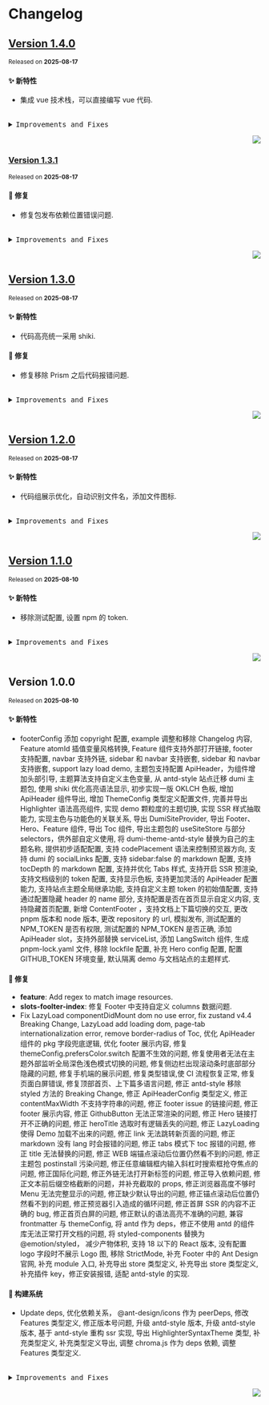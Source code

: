 # Changelog

## [Version&nbsp;1.4.0](https://github.com/39plu/dumi-theme-skk/compare/v1.3.1...v1.4.0)

<sup>Released on **2025-08-17**</sup>

#### ✨ 新特性

- 集成 vue 技术栈，可以直接编写 vue 代码.

<br/>

<details>
<summary><kbd>Improvements and Fixes</kbd></summary>

#### What's improved

- 集成 vue 技术栈，可以直接编写 vue 代码 ([2cdac3c](https://github.com/39plu/dumi-theme-skk/commit/2cdac3c))

</details>

<div align="right">

[![](https://img.shields.io/badge/-BACK_TO_TOP-151515?style=flat-square)](#readme-top)

</div>

### [Version&nbsp;1.3.1](https://github.com/39plu/dumi-theme-skk/compare/v1.3.0...v1.3.1)

<sup>Released on **2025-08-17**</sup>

#### 🐛 修复

- 修复包发布依赖位置错误问题.

<br/>

<details>
<summary><kbd>Improvements and Fixes</kbd></summary>

#### What's fixed

- 修复包发布依赖位置错误问题 ([e9d1ba9](https://github.com/39plu/dumi-theme-skk/commit/e9d1ba9))

</details>

<div align="right">

[![](https://img.shields.io/badge/-BACK_TO_TOP-151515?style=flat-square)](#readme-top)

</div>

## [Version&nbsp;1.3.0](https://github.com/39plu/dumi-theme-skk/compare/v1.2.0...v1.3.0)

<sup>Released on **2025-08-17**</sup>

#### ✨ 新特性

- 代码高亮统一采用 shiki.

#### 🐛 修复

- 修复移除 Prism 之后代码报错问题.

<br/>

<details>
<summary><kbd>Improvements and Fixes</kbd></summary>

#### What's improved

- 代码高亮统一采用 shiki ([5f2281e](https://github.com/39plu/dumi-theme-skk/commit/5f2281e))

#### What's fixed

- 修复移除 Prism 之后代码报错问题 ([764aab0](https://github.com/39plu/dumi-theme-skk/commit/764aab0))

</details>

<div align="right">

[![](https://img.shields.io/badge/-BACK_TO_TOP-151515?style=flat-square)](#readme-top)

</div>

## [Version&nbsp;1.2.0](https://github.com/39plu/dumi-theme-skk/compare/v1.1.0...v1.2.0)

<sup>Released on **2025-08-17**</sup>

#### ✨ 新特性

- 代码组展示优化，自动识别文件名，添加文件图标.

<br/>

<details>
<summary><kbd>Improvements and Fixes</kbd></summary>

#### What's improved

- 代码组展示优化，自动识别文件名，添加文件图标 ([3e0cae2](https://github.com/39plu/dumi-theme-skk/commit/3e0cae2))

</details>

<div align="right">

[![](https://img.shields.io/badge/-BACK_TO_TOP-151515?style=flat-square)](#readme-top)

</div>

## [Version&nbsp;1.1.0](https://github.com/39plu/dumi-theme-skk/compare/v1.0.0...v1.1.0)

<sup>Released on **2025-08-10**</sup>

#### ✨ 新特性

- 移除测试配置, 设置 npm 的 token.

<br/>

<details>
<summary><kbd>Improvements and Fixes</kbd></summary>

#### What's improved

- 移除测试配置 ([ad3f070](https://github.com/39plu/dumi-theme-skk/commit/ad3f070))
- 设置 npm 的 token ([f093cb7](https://github.com/39plu/dumi-theme-skk/commit/f093cb7))

</details>

<div align="right">

[![](https://img.shields.io/badge/-BACK_TO_TOP-151515?style=flat-square)](#readme-top)

</div>

## Version&nbsp;1.0.0

<sup>Released on **2025-08-10**</sup>

#### ✨ 新特性

- footerConfig 添加 copyright 配置, example 调整和移除 Changelog 内容, Feature atomId 插值变量风格转换, Feature 组件支持外部打开链接, footer 支持配置, navbar 支持外链, sidebar 和 navbar 支持嵌套, sidebar 和 navbar 支持嵌套, support lazy load demo, 主题包支持配置 ApiHeader，为组件增加头部引导, 主题算法支持自定义主色变量, 从 antd-style 站点迁移 dumi 主题包, 使用 shiki 优化高亮语法显示, 初步实现一版 OKLCH 色板, 增加 ApiHeader 组件导出, 增加 ThemeConfig 类型定义配置文件, 完善并导出 Highlighter 语法高亮组件, 实现 demo 颗粒度的主题切换, 实现 SSR 样式抽取能力, 实现主色与功能色的关联关系, 导出 DumiSiteProvider, 导出 Footer、Hero、Feature 组件, 导出 Toc 组件, 导出主题包的 useSiteStore 与部分 selectors，供外部自定义使用, 将 dumi-theme-antd-style 替换为自己的主题名称, 提供初步适配配置, 支持 codePlacement 语法来控制预览器方向, 支持 dumi 的 socialLinks 配置, 支持 sidebar:false 的 markdown 配置, 支持 tocDepth 的 markdown 配置, 支持并优化 Tabs 样式, 支持开启 SSR 预渲染, 支持文档级别的 token 配置, 支持显示色板, 支持更加灵活的 ApiHeader 配置能力, 支持站点主题全局继承功能, 支持自定义主题 token 的初始值配置, 支持通过配置隐藏 header 的 name 部分, 支持配置是否在首页显示自定义内容, 支持隐藏首页配置, 新增 ContentFooter ，支持文档上下篇切换的交互, 更改 pnpm 版本和 node 版本, 更改 repository 的 url, 模拟发布, 测试配置的 NPM_TOKEN 是否有权限, 测试配置的 NPM_TOKEN 是否正确, 添加 ApiHeader slot，支持外部替换 serviceList, 添加 LangSwitch 组件, 生成 pnpm-lock.yaml 文件, 移除 lockfile 配置, 补充 Hero config 配置, 配置 GITHUB_TOKEN 环境变量, 默认隔离 demo 与文档站点的主题样式.

#### 🐛 修复

- **feature**: Add regex to match image resources.
- **slots-foolter-index**: 修复 Footer 中支持自定义 columns 数据问题.
- Fix LazyLoad componentDidMount dom no use error, fix zustand v4.4 Breaking Change, LazyLoad add loading dom, page-tab internationalization error, remove border-radius of Toc, 优化 ApiHeader 组件的 pkg 字段兜底逻辑, 优化 footer 展示内容, 修复 themeConfig.prefersColor.switch 配置不生效的问题, 修复使用者无法在主题外部监听全局深色浅色模式切换的问题, 修复侧边栏出现滚动条时底部部分隐藏的问题, 修复手机端的展示问题, 修复类型错误,使 CI 流程恢复正常, 修复页面白屏错误, 修复顶部首页、上下篇多语言问题, 修正 antd-style 移除 styled 方法的 Breaking Change, 修正 ApiHeaderConfig 类型定义, 修正 contentMaxWidth 不支持字符串的问题, 修正 footer issue 的链接问题, 修正 footer 展示内容, 修正 GithubButton 无法正常渲染的问题, 修正 Hero 链接打开不正确的问题, 修正 heroTitle 选取时有逻辑丢失的问题, 修正 LazyLoading 使得 Demo 加载不出来的问题, 修正 link 无法跳转新页面的问题, 修正 markdown 没有 lang 时会报错的问题, 修正 tabs 模式下 toc 报错的问题, 修正 title 无法替换的问题, 修正 WEB 端锚点滚动后位置仍然看不到的问题, 修正主题包 postinstall 污染问题, 修正任意编辑框内输入斜杠时搜索框抢夺焦点的问题, 修正国际化问题, 修正外链无法打开新标签的问题, 修正导入依赖问题, 修正文本前后缀空格截断的问题，并补充截取的 props, 修正浏览器高度不够时 Menu 无法完整显示的问题, 修正缺少默认导出的问题, 修正锚点滚动后位置仍然看不到的问题, 修正预览器引入造成的循环问题, 修正首屏 SSR 的内容不正确的 bug, 修正首页白屏的问题, 修正默认的语法高亮不准确的问题, 兼容 frontmatter 与 themeConfig, 将 antd 作为 deps，修正不使用 antd 的组件库无法正常打开文档的问题, 将 styled-components 替换为 @emotion/styled， 减少产物体积, 支持 18 以下的 React 版本, 没有配置 logo 字段时不展示 Logo 图, 移除 StrictMode, 补充 Footer 中的 Ant Design 官网, 补充 module 入口, 补充导出 store 类型定义, 补充导出 store 类型定义, 补充插件 key，修正安装报错, 适配 antd-style 的实现.

#### 👷 构建系统

- Update deps, 优化依赖关系， @ant-design/icons 作为 peerDeps, 修改 Features 类型定义, 修正版本号问题, 升级 antd-style 版本, 升级 antd-style 版本, 基于 antd-style 重构 ssr 实现, 导出 HighlighterSyntaxTheme 类型, 补充类型定义, 补充类型定义导出, 调整 chroma.js 作为 deps 依赖, 调整 Features 类型定义.

<br/>

<details>
<summary><kbd>Improvements and Fixes</kbd></summary>

#### What's improved

- footerConfig 添加 copyright 配置, closes [#58](https://github.com/39plu/dumi-theme-skk/issues/58) ([341021b](https://github.com/39plu/dumi-theme-skk/commit/341021b))
- Example 调整和移除 Changelog 内容 ([460f79d](https://github.com/39plu/dumi-theme-skk/commit/460f79d))
- Feature atomId 插值变量风格转换, closes [#78](https://github.com/39plu/dumi-theme-skk/issues/78) [#74](https://github.com/39plu/dumi-theme-skk/issues/74) ([7498522](https://github.com/39plu/dumi-theme-skk/commit/7498522))
- Feature 组件支持外部打开链接 ([62e2c29](https://github.com/39plu/dumi-theme-skk/commit/62e2c29))
- Footer 支持配置 ([71eef12](https://github.com/39plu/dumi-theme-skk/commit/71eef12))
- Navbar 支持外链, closes [#72](https://github.com/39plu/dumi-theme-skk/issues/72) ([13fe23c](https://github.com/39plu/dumi-theme-skk/commit/13fe23c))
- Sidebar 和 navbar 支持嵌套 ([0e7e963](https://github.com/39plu/dumi-theme-skk/commit/0e7e963))
- Sidebar 和 navbar 支持嵌套 ([0f815cb](https://github.com/39plu/dumi-theme-skk/commit/0f815cb))
- Support lazy load demo, closes [#44](https://github.com/39plu/dumi-theme-skk/issues/44) ([89b24d1](https://github.com/39plu/dumi-theme-skk/commit/89b24d1))
- 主题包支持配置 ApiHeader，为组件增加头部引导 ([53d8aaf](https://github.com/39plu/dumi-theme-skk/commit/53d8aaf))
- 主题算法支持自定义主色变量 ([61d5d8a](https://github.com/39plu/dumi-theme-skk/commit/61d5d8a))
- 从 antd-style 站点迁移 dumi 主题包 ([a62f454](https://github.com/39plu/dumi-theme-skk/commit/a62f454))
- 使用 shiki 优化高亮语法显示 ([7bc49bf](https://github.com/39plu/dumi-theme-skk/commit/7bc49bf))
- 初步实现一版 OKLCH 色板 ([6cca155](https://github.com/39plu/dumi-theme-skk/commit/6cca155))
- 增加 ApiHeader 组件导出 ([f597ab0](https://github.com/39plu/dumi-theme-skk/commit/f597ab0))
- 增加 ThemeConfig 类型定义配置文件 ([1bbbbe7](https://github.com/39plu/dumi-theme-skk/commit/1bbbbe7))
- 完善并导出 Highlighter 语法高亮组件 ([4c524d7](https://github.com/39plu/dumi-theme-skk/commit/4c524d7))
- 实现 demo 颗粒度的主题切换 ([89cd105](https://github.com/39plu/dumi-theme-skk/commit/89cd105))
- 实现 SSR 样式抽取能力 ([760b521](https://github.com/39plu/dumi-theme-skk/commit/760b521))
- 实现主色与功能色的关联关系 ([64e3350](https://github.com/39plu/dumi-theme-skk/commit/64e3350))
- 导出 DumiSiteProvider ([01a3292](https://github.com/39plu/dumi-theme-skk/commit/01a3292))
- 导出 Footer、Hero、Feature 组件 ([6d3b425](https://github.com/39plu/dumi-theme-skk/commit/6d3b425))
- 导出 Toc 组件 ([5c7cdc3](https://github.com/39plu/dumi-theme-skk/commit/5c7cdc3))
- 导出主题包的 useSiteStore 与部分 selectors，供外部自定义使用 ([ebf672c](https://github.com/39plu/dumi-theme-skk/commit/ebf672c))
- 将 dumi-theme-antd-style 替换为自己的主题名称 ([4eeae87](https://github.com/39plu/dumi-theme-skk/commit/4eeae87))
- 提供初步适配配置 ([f2d0af6](https://github.com/39plu/dumi-theme-skk/commit/f2d0af6))
- 支持 codePlacement 语法来控制预览器方向 ([55b461a](https://github.com/39plu/dumi-theme-skk/commit/55b461a))
- 支持 dumi 的 socialLinks 配置 ([13b112e](https://github.com/39plu/dumi-theme-skk/commit/13b112e))
- 支持 sidebar:false 的 markdown 配置 ([9c5102c](https://github.com/39plu/dumi-theme-skk/commit/9c5102c))
- 支持 tocDepth 的 markdown 配置 ([16c1e89](https://github.com/39plu/dumi-theme-skk/commit/16c1e89))
- 支持并优化 Tabs 样式 ([63fff30](https://github.com/39plu/dumi-theme-skk/commit/63fff30))
- 支持开启 SSR 预渲染 ([1fb2667](https://github.com/39plu/dumi-theme-skk/commit/1fb2667))
- 支持文档级别的 token 配置 ([438e260](https://github.com/39plu/dumi-theme-skk/commit/438e260))
- 支持显示色板 ([51c45ed](https://github.com/39plu/dumi-theme-skk/commit/51c45ed))
- 支持更加灵活的 ApiHeader 配置能力 ([063062c](https://github.com/39plu/dumi-theme-skk/commit/063062c))
- 支持站点主题全局继承功能, closes [#42](https://github.com/39plu/dumi-theme-skk/issues/42) ([886a77b](https://github.com/39plu/dumi-theme-skk/commit/886a77b))
- 支持自定义主题 token 的初始值配置, closes [#9](https://github.com/39plu/dumi-theme-skk/issues/9) ([5324555](https://github.com/39plu/dumi-theme-skk/commit/5324555))
- 支持通过配置隐藏 header 的 name 部分, closes [#117](https://github.com/39plu/dumi-theme-skk/issues/117) ([8b84f32](https://github.com/39plu/dumi-theme-skk/commit/8b84f32))
- 支持配置是否在首页显示自定义内容, closes [#105](https://github.com/39plu/dumi-theme-skk/issues/105) ([b829abe](https://github.com/39plu/dumi-theme-skk/commit/b829abe))
- 支持隐藏首页配置 ([619b9ed](https://github.com/39plu/dumi-theme-skk/commit/619b9ed))
- 新增 ContentFooter ，支持文档上下篇切换的交互 ([2dc9af7](https://github.com/39plu/dumi-theme-skk/commit/2dc9af7))
- 更改 pnpm 版本和 node 版本 ([027f3e9](https://github.com/39plu/dumi-theme-skk/commit/027f3e9))
- 更改 repository 的 url ([a67afd5](https://github.com/39plu/dumi-theme-skk/commit/a67afd5))
- 模拟发布 ([34bae2f](https://github.com/39plu/dumi-theme-skk/commit/34bae2f))
- 测试配置的 NPM_TOKEN 是否有权限 ([0c5e036](https://github.com/39plu/dumi-theme-skk/commit/0c5e036))
- 测试配置的 NPM_TOKEN 是否正确 ([de06c92](https://github.com/39plu/dumi-theme-skk/commit/de06c92))
- 添加 ApiHeader slot，支持外部替换 serviceList ([05c1f07](https://github.com/39plu/dumi-theme-skk/commit/05c1f07))
- 添加 LangSwitch 组件 ([84827b8](https://github.com/39plu/dumi-theme-skk/commit/84827b8))
- 生成 pnpm-lock.yaml 文件，移除 lockfile 配置 ([6285f0b](https://github.com/39plu/dumi-theme-skk/commit/6285f0b))
- 补充 Hero config 配置 ([e6ac81c](https://github.com/39plu/dumi-theme-skk/commit/e6ac81c))
- 配置 GITHUB_TOKEN 环境变量 ([9ffd6a8](https://github.com/39plu/dumi-theme-skk/commit/9ffd6a8))
- 默认隔离 demo 与文档站点的主题样式 ([02d36a1](https://github.com/39plu/dumi-theme-skk/commit/02d36a1))

#### What's fixed

- **feature**: Add regex to match image resources, closes [#48](https://github.com/39plu/dumi-theme-skk/issues/48) ([7ceb589](https://github.com/39plu/dumi-theme-skk/commit/7ceb589))
- **slots-foolter-index**: 修复 Footer 中支持自定义 columns 数据问题, closes [#87](https://github.com/39plu/dumi-theme-skk/issues/87) ([1d1c8a4](https://github.com/39plu/dumi-theme-skk/commit/1d1c8a4))
- Fix LazyLoad componentDidMount dom no use error, closes [#54](https://github.com/39plu/dumi-theme-skk/issues/54) ([2094543](https://github.com/39plu/dumi-theme-skk/commit/2094543))
- Fix zustand v4.4 Breaking Change, closes [#85](https://github.com/39plu/dumi-theme-skk/issues/85) ([cf9d07a](https://github.com/39plu/dumi-theme-skk/commit/cf9d07a))
- LazyLoad add loading dom, closes [#45](https://github.com/39plu/dumi-theme-skk/issues/45) ([7d45403](https://github.com/39plu/dumi-theme-skk/commit/7d45403))
- Page-tab internationalization error, closes [#89](https://github.com/39plu/dumi-theme-skk/issues/89) ([c27037d](https://github.com/39plu/dumi-theme-skk/commit/c27037d))
- Remove border-radius of Toc, closes [#103](https://github.com/39plu/dumi-theme-skk/issues/103) ([20fd7f9](https://github.com/39plu/dumi-theme-skk/commit/20fd7f9))
- 优化 ApiHeader 组件的 pkg 字段兜底逻辑 ([9d3ad37](https://github.com/39plu/dumi-theme-skk/commit/9d3ad37))
- 优化 footer 展示内容 ([3377525](https://github.com/39plu/dumi-theme-skk/commit/3377525))
- 修复 themeConfig.prefersColor.switch 配置不生效的问题, closes [#110](https://github.com/39plu/dumi-theme-skk/issues/110) ([69882d1](https://github.com/39plu/dumi-theme-skk/commit/69882d1))
- 修复使用者无法在主题外部监听全局深色浅色模式切换的问题, closes [#82](https://github.com/39plu/dumi-theme-skk/issues/82) [#74](https://github.com/39plu/dumi-theme-skk/issues/74) ([98b8f29](https://github.com/39plu/dumi-theme-skk/commit/98b8f29))
- 修复侧边栏出现滚动条时底部部分隐藏的问题, closes [#35](https://github.com/39plu/dumi-theme-skk/issues/35) ([af7c69c](https://github.com/39plu/dumi-theme-skk/commit/af7c69c))
- 修复手机端的展示问题 ([2bc9371](https://github.com/39plu/dumi-theme-skk/commit/2bc9371))
- 修复类型错误，使 CI 流程恢复正常, closes [#115](https://github.com/39plu/dumi-theme-skk/issues/115) ([3fb766a](https://github.com/39plu/dumi-theme-skk/commit/3fb766a))
- 修复页面白屏错误, closes [#122](https://github.com/39plu/dumi-theme-skk/issues/122) ([08c37bb](https://github.com/39plu/dumi-theme-skk/commit/08c37bb))
- 修复顶部首页、上下篇多语言问题, closes [#92](https://github.com/39plu/dumi-theme-skk/issues/92) ([cbc6e93](https://github.com/39plu/dumi-theme-skk/commit/cbc6e93))
- 修正 antd-style 移除 styled 方法的 Breaking Change ([353df4b](https://github.com/39plu/dumi-theme-skk/commit/353df4b))
- 修正 ApiHeaderConfig 类型定义 ([87fcfda](https://github.com/39plu/dumi-theme-skk/commit/87fcfda))
- 修正 contentMaxWidth 不支持字符串的问题 ([7784d4a](https://github.com/39plu/dumi-theme-skk/commit/7784d4a))
- 修正 footer issue 的链接问题 ([5ed4bf4](https://github.com/39plu/dumi-theme-skk/commit/5ed4bf4))
- 修正 footer 展示内容 ([64568eb](https://github.com/39plu/dumi-theme-skk/commit/64568eb))
- 修正 GithubButton 无法正常渲染的问题 ([d30af71](https://github.com/39plu/dumi-theme-skk/commit/d30af71))
- 修正 Hero 链接打开不正确的问题, closes [#37](https://github.com/39plu/dumi-theme-skk/issues/37) ([17360aa](https://github.com/39plu/dumi-theme-skk/commit/17360aa))
- 修正 heroTitle 选取时有逻辑丢失的问题 ([33b2a1d](https://github.com/39plu/dumi-theme-skk/commit/33b2a1d))
- 修正 LazyLoading 使得 Demo 加载不出来的问题, closes [#63](https://github.com/39plu/dumi-theme-skk/issues/63) ([0a73d5d](https://github.com/39plu/dumi-theme-skk/commit/0a73d5d))
- 修正 link 无法跳转新页面的问题, closes [#24](https://github.com/39plu/dumi-theme-skk/issues/24) ([29cb658](https://github.com/39plu/dumi-theme-skk/commit/29cb658))
- 修正 markdown 没有 lang 时会报错的问题 ([8182b23](https://github.com/39plu/dumi-theme-skk/commit/8182b23))
- 修正 tabs 模式下 toc 报错的问题 ([b58686a](https://github.com/39plu/dumi-theme-skk/commit/b58686a))
- 修正 title 无法替换的问题 ([e5fe591](https://github.com/39plu/dumi-theme-skk/commit/e5fe591))
- 修正 WEB 端锚点滚动后位置仍然看不到的问题, closes [#32](https://github.com/39plu/dumi-theme-skk/issues/32) ([c1d43be](https://github.com/39plu/dumi-theme-skk/commit/c1d43be))
- 修正主题包 postinstall 污染问题 ([cd66889](https://github.com/39plu/dumi-theme-skk/commit/cd66889))
- 修正任意编辑框内输入斜杠时搜索框抢夺焦点的问题, closes [#23](https://github.com/39plu/dumi-theme-skk/issues/23) ([bfb290a](https://github.com/39plu/dumi-theme-skk/commit/bfb290a))
- 修正国际化问题 ([7b561c7](https://github.com/39plu/dumi-theme-skk/commit/7b561c7))
- 修正外链无法打开新标签的问题, closes [#57](https://github.com/39plu/dumi-theme-skk/issues/57) ([53c0f0e](https://github.com/39plu/dumi-theme-skk/commit/53c0f0e))
- 修正导入依赖问题 ([e927e16](https://github.com/39plu/dumi-theme-skk/commit/e927e16))
- 修正文本前后缀空格截断的问题，并补充截取的 props ([079bd86](https://github.com/39plu/dumi-theme-skk/commit/079bd86))
- 修正浏览器高度不够时 Menu 无法完整显示的问题, closes [#20](https://github.com/39plu/dumi-theme-skk/issues/20) ([078d511](https://github.com/39plu/dumi-theme-skk/commit/078d511))
- 修正缺少默认导出的问题 ([764c68a](https://github.com/39plu/dumi-theme-skk/commit/764c68a))
- 修正锚点滚动后位置仍然看不到的问题 ([0e6b2ad](https://github.com/39plu/dumi-theme-skk/commit/0e6b2ad))
- 修正预览器引入造成的循环问题 ([078f3ce](https://github.com/39plu/dumi-theme-skk/commit/078f3ce))
- 修正首屏 SSR 的内容不正确的 bug, closes [#62](https://github.com/39plu/dumi-theme-skk/issues/62) ([8a14b12](https://github.com/39plu/dumi-theme-skk/commit/8a14b12))
- 修正首页白屏的问题 ([31eb2be](https://github.com/39plu/dumi-theme-skk/commit/31eb2be))
- 修正默认的语法高亮不准确的问题 ([e225dfb](https://github.com/39plu/dumi-theme-skk/commit/e225dfb))
- 兼容 frontmatter 与 themeConfig ([4be5091](https://github.com/39plu/dumi-theme-skk/commit/4be5091))
- 将 antd 作为 deps，修正不使用 antd 的组件库无法正常打开文档的问题, closes [#51](https://github.com/39plu/dumi-theme-skk/issues/51) ([acfbad7](https://github.com/39plu/dumi-theme-skk/commit/acfbad7))
- 将 styled-components 替换为 @emotion/styled， 减少产物体积 ([616d464](https://github.com/39plu/dumi-theme-skk/commit/616d464))
- 支持 18 以下的 React 版本, closes [#11](https://github.com/39plu/dumi-theme-skk/issues/11) [#10](https://github.com/39plu/dumi-theme-skk/issues/10) ([bde6e23](https://github.com/39plu/dumi-theme-skk/commit/bde6e23))
- 没有配置 logo 字段时不展示 Logo 图 ([ff7e0be](https://github.com/39plu/dumi-theme-skk/commit/ff7e0be))
- 移除 StrictMode, closes [#34](https://github.com/39plu/dumi-theme-skk/issues/34) ([af0940f](https://github.com/39plu/dumi-theme-skk/commit/af0940f))
- 补充 Footer 中的 Ant Design 官网 ([89dd147](https://github.com/39plu/dumi-theme-skk/commit/89dd147))
- 补充 module 入口 ([bf9fd94](https://github.com/39plu/dumi-theme-skk/commit/bf9fd94))
- 补充导出 store 类型定义 ([a39e89b](https://github.com/39plu/dumi-theme-skk/commit/a39e89b))
- 补充导出 store 类型定义 ([6b6eed7](https://github.com/39plu/dumi-theme-skk/commit/6b6eed7))
- 补充插件 key，修正安装报错 ([e2a0cd6](https://github.com/39plu/dumi-theme-skk/commit/e2a0cd6))
- 适配 antd-style 的实现 ([0f98201](https://github.com/39plu/dumi-theme-skk/commit/0f98201))

#### Build system

- Update deps ([2b44aba](https://github.com/39plu/dumi-theme-skk/commit/2b44aba))
- 优化依赖关系， @ant-design/icons 作为 peerDeps ([edfd255](https://github.com/39plu/dumi-theme-skk/commit/edfd255))
- 修改 Features 类型定义 ([ba8751c](https://github.com/39plu/dumi-theme-skk/commit/ba8751c))
- 修正版本号问题 ([65f07b8](https://github.com/39plu/dumi-theme-skk/commit/65f07b8))
- 升级 antd-style 版本 ([444f75a](https://github.com/39plu/dumi-theme-skk/commit/444f75a))
- 升级 antd-style 版本 ([32f00b4](https://github.com/39plu/dumi-theme-skk/commit/32f00b4))
- 基于 antd-style 重构 ssr 实现, closes [#17](https://github.com/39plu/dumi-theme-skk/issues/17) ([df34526](https://github.com/39plu/dumi-theme-skk/commit/df34526))
- 导出 HighlighterSyntaxTheme 类型 ([f92f8fb](https://github.com/39plu/dumi-theme-skk/commit/f92f8fb))
- 补充类型定义 ([5effb5a](https://github.com/39plu/dumi-theme-skk/commit/5effb5a))
- 补充类型定义导出 ([c484203](https://github.com/39plu/dumi-theme-skk/commit/c484203))
- 调整 chroma.js 作为 deps 依赖 ([6a83037](https://github.com/39plu/dumi-theme-skk/commit/6a83037))
- 调整 Features 类型定义 ([3e51ff4](https://github.com/39plu/dumi-theme-skk/commit/3e51ff4))

</details>

<div align="right">

[![](https://img.shields.io/badge/-BACK_TO_TOP-151515?style=flat-square)](#readme-top)

</div>
